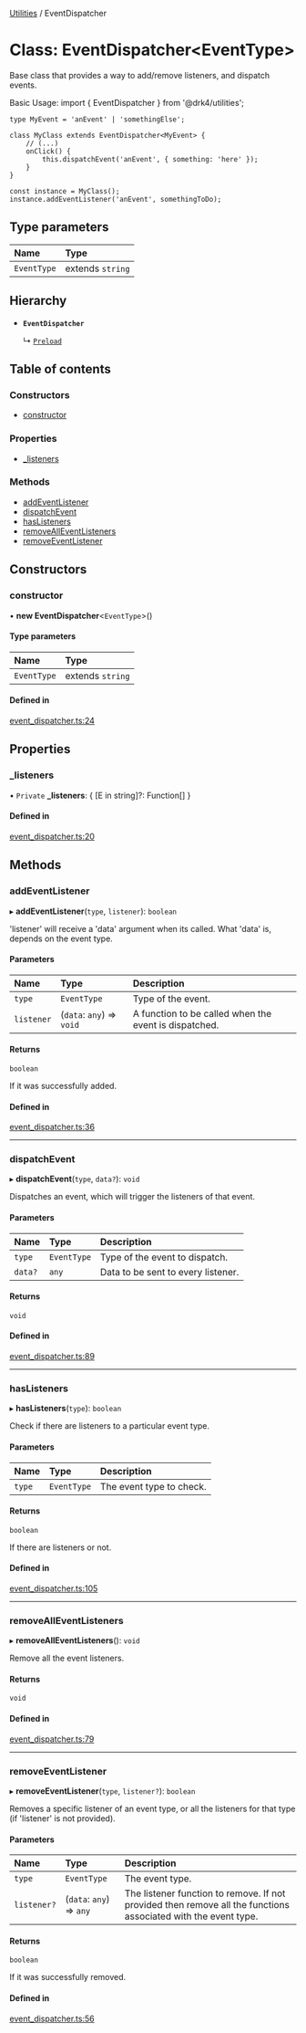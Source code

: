 [Utilities](../README.md) / EventDispatcher

# Class: EventDispatcher<EventType\>

Base class that provides a way to add/remove listeners, and dispatch events.

Basic Usage:
    import { EventDispatcher } from '@drk4/utilities';

    type MyEvent = 'anEvent' | 'somethingElse';

    class MyClass extends EventDispatcher<MyEvent> {
        // (...)
        onClick() {
            this.dispatchEvent('anEvent', { something: 'here' });
        }
    }

    const instance = MyClass();
    instance.addEventListener('anEvent', somethingToDo);

## Type parameters

| Name | Type |
| :------ | :------ |
| `EventType` | extends `string` |

## Hierarchy

- **`EventDispatcher`**

  ↳ [`Preload`](Preload.md)

## Table of contents

### Constructors

- [constructor](EventDispatcher.md#constructor)

### Properties

- [\_listeners](EventDispatcher.md#_listeners)

### Methods

- [addEventListener](EventDispatcher.md#addeventlistener)
- [dispatchEvent](EventDispatcher.md#dispatchevent)
- [hasListeners](EventDispatcher.md#haslisteners)
- [removeAllEventListeners](EventDispatcher.md#removealleventlisteners)
- [removeEventListener](EventDispatcher.md#removeeventlistener)

## Constructors

### constructor

• **new EventDispatcher**<`EventType`\>()

#### Type parameters

| Name | Type |
| :------ | :------ |
| `EventType` | extends `string` |

#### Defined in

[event_dispatcher.ts:24](https://github.com/noobiept/utilities/blob/66bf665/source/event_dispatcher.ts#L24)

## Properties

### \_listeners

• `Private` **\_listeners**: { [E in string]?: Function[] }

#### Defined in

[event_dispatcher.ts:20](https://github.com/noobiept/utilities/blob/66bf665/source/event_dispatcher.ts#L20)

## Methods

### addEventListener

▸ **addEventListener**(`type`, `listener`): `boolean`

'listener' will receive a 'data' argument when its called.
What 'data' is, depends on the event type.

#### Parameters

| Name | Type | Description |
| :------ | :------ | :------ |
| `type` | `EventType` | Type of the event. |
| `listener` | (`data`: `any`) => `void` | A function to be called when the event is dispatched. |

#### Returns

`boolean`

If it was successfully added.

#### Defined in

[event_dispatcher.ts:36](https://github.com/noobiept/utilities/blob/66bf665/source/event_dispatcher.ts#L36)

___

### dispatchEvent

▸ **dispatchEvent**(`type`, `data?`): `void`

Dispatches an event, which will trigger the listeners of that event.

#### Parameters

| Name | Type | Description |
| :------ | :------ | :------ |
| `type` | `EventType` | Type of the event to dispatch. |
| `data?` | `any` | Data to be sent to every listener. |

#### Returns

`void`

#### Defined in

[event_dispatcher.ts:89](https://github.com/noobiept/utilities/blob/66bf665/source/event_dispatcher.ts#L89)

___

### hasListeners

▸ **hasListeners**(`type`): `boolean`

Check if there are listeners to a particular event type.

#### Parameters

| Name | Type | Description |
| :------ | :------ | :------ |
| `type` | `EventType` | The event type to check. |

#### Returns

`boolean`

If there are listeners or not.

#### Defined in

[event_dispatcher.ts:105](https://github.com/noobiept/utilities/blob/66bf665/source/event_dispatcher.ts#L105)

___

### removeAllEventListeners

▸ **removeAllEventListeners**(): `void`

Remove all the event listeners.

#### Returns

`void`

#### Defined in

[event_dispatcher.ts:79](https://github.com/noobiept/utilities/blob/66bf665/source/event_dispatcher.ts#L79)

___

### removeEventListener

▸ **removeEventListener**(`type`, `listener?`): `boolean`

Removes a specific listener of an event type, or all the listeners for that type (if 'listener' is not provided).

#### Parameters

| Name | Type | Description |
| :------ | :------ | :------ |
| `type` | `EventType` | The event type. |
| `listener?` | (`data`: `any`) => `any` | The listener function to remove. If not provided then remove all the functions associated with the event type. |

#### Returns

`boolean`

If it was successfully removed.

#### Defined in

[event_dispatcher.ts:56](https://github.com/noobiept/utilities/blob/66bf665/source/event_dispatcher.ts#L56)
